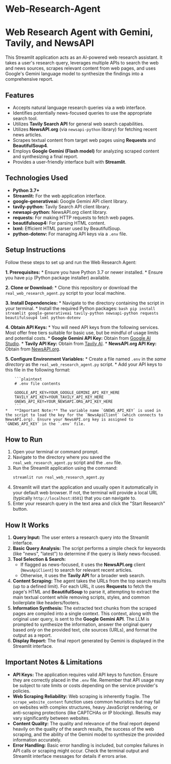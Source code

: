 # Web-Research-Agent
# Web Research Agent with Gemini, Tavily, and NewsAPI

This Streamlit application acts as an AI-powered web research assistant. It takes a user's research query, leverages multiple APIs to search the web and news sources, scrapes relevant content from web pages, and uses Google's Gemini language model to synthesize the findings into a comprehensive report.

## Features

*   Accepts natural language research queries via a web interface.
*   Identifies potentially news-focused queries to use the appropriate search tool.
*   Utilizes **Tavily Search API** for general web search capabilities.
*   Utilizes **NewsAPI.org** (via `newsapi-python` library) for fetching recent news articles.
*   Scrapes textual content from target web pages using **Requests** and **BeautifulSoup4**.
*   Employs **Google Gemini (Flash model)** for analyzing scraped content and synthesizing a final report.
*   Provides a user-friendly interface built with **Streamlit**.

## Technologies Used

*   **Python 3.7+**
*   **Streamlit:** For the web application interface.
*   **google-generativeai:** Google Gemini API client library.
*   **tavily-python:** Tavily Search API client library.
*   **newsapi-python:** NewsAPI.org client library.
*   **requests:** For making HTTP requests to fetch web pages.
*   **beautifulsoup4:** For parsing HTML content.
*   **lxml:** Efficient HTML parser used by BeautifulSoup.
*   **python-dotenv:** For managing API keys via a `.env` file.

## Setup Instructions

Follow these steps to set up and run the Web Research Agent:

**1. Prerequisites:**
    *   Ensure you have Python 3.7 or newer installed.
    *   Ensure you have `pip` (Python package installer) available.

**2. Clone or Download:**
    *   Clone this repository or download the `real_web_research_agent.py` script to your local machine.

**3. Install Dependencies:**
    *   Navigate to the directory containing the script in your terminal.
    *   Install the required Python packages:
        ```bash
        pip install streamlit google-generativeai tavily-python newsapi-python requests beautifulsoup4 lxml python-dotenv
        ```

**4. Obtain API Keys:**
    *   You will need API keys from the following services. Most offer free tiers suitable for basic use, but be mindful of usage limits and potential costs.
        *   **Google Gemini API Key:** Obtain from [Google AI Studio](https://aistudio.google.com/app/apikey).
        *   **Tavily API Key:** Obtain from [Tavily AI](https://tavily.com/).
        *   **NewsAPI.org API Key:** Obtain from [NewsAPI.org](https://newsapi.org/).

**5. Configure Environment Variables:**
    *   Create a file named `.env` in the *same directory* as the `real_web_research_agent.py` script.
    *   Add your API keys to this file in the following format:

        ```plaintext
        # .env file contents

        GOOGLE_API_KEY=YOUR_GOOGLE_GEMINI_API_KEY_HERE
        TAVILY_API_KEY=YOUR_TAVILY_API_KEY_HERE
        GNEWS_API_KEY=YOUR_NEWSAPI.ORG_API_KEY_HERE
        ```
    *   **Important Note:** The variable name `GNEWS_API_KEY` is used in the script to load the key for the `NewsApiClient` (which connects to NewsAPI.org). Ensure your NewsAPI.org key is assigned to `GNEWS_API_KEY` in the `.env` file.

## How to Run

1.  Open your terminal or command prompt.
2.  Navigate to the directory where you saved the `real_web_research_agent.py` script and the `.env` file.
3.  Run the Streamlit application using the command:
    ```bash
    streamlit run real_web_research_agent.py
    ```
4.  Streamlit will start the application and usually open it automatically in your default web browser. If not, the terminal will provide a local URL (typically `http://localhost:8501`) that you can navigate to.
5.  Enter your research query in the text area and click the "Start Research" button.

## How It Works

1.  **Query Input:** The user enters a research query into the Streamlit interface.
2.  **Basic Query Analysis:** The script performs a simple check for keywords (like "news", "latest") to determine if the query is likely news-focused.
3.  **Tool Selection & Search:**
    *   If flagged as news-focused, it uses the **NewsAPI.org** client (`NewsApiClient`) to search for relevant recent articles.
    *   Otherwise, it uses the **Tavily API** for a broader web search.
4.  **Content Scraping:** The agent takes the URLs from the top search results (up to a defined limit). For each URL, it uses **Requests** to fetch the page's HTML and **BeautifulSoup** to parse it, attempting to extract the main textual content while removing scripts, styles, and common boilerplate like headers/footers.
5.  **Information Synthesis:** The extracted text chunks from the scraped pages are compiled into a single context. This context, along with the original user query, is sent to the **Google Gemini API**. The LLM is prompted to synthesize the information, answer the original query based *only* on the provided text, cite sources (URLs), and format the output as a report.
6.  **Display Report:** The final report generated by Gemini is displayed in the Streamlit interface.

## Important Notes & Limitations

*   **API Keys:** The application requires valid API keys to function. Ensure they are correctly placed in the `.env` file. Remember that API usage may be subject to rate limits or costs depending on the service provider's policies.
*   **Web Scraping Reliability:** Web scraping is inherently fragile. The `scrape_website_content` function uses common heuristics but may fail on websites with complex structures, heavy JavaScript rendering, or anti-scraping protections (like CAPTCHAs or IP blocking). Results may vary significantly between websites.
*   **Content Quality:** The quality and relevance of the final report depend heavily on the quality of the search results, the success of the web scraping, and the ability of the Gemini model to synthesize the provided information accurately.
*   **Error Handling:** Basic error handling is included, but complex failures in API calls or scraping might occur. Check the terminal output and Streamlit interface messages for details if errors arise.
